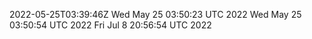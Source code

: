 2022-05-25T03:39:46Z
Wed May 25 03:50:23 UTC 2022
Wed May 25 03:50:54 UTC 2022
Fri Jul  8 20:56:54 UTC 2022
